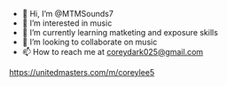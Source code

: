 - 👋 Hi, I’m @MTMSounds7
- 👀 I’m interested in music 
- 🌱 I’m currently learning matketing and exposure skills
- 💞️ I’m looking to collaborate on music
- 📫 How to reach me at coreydark025@gmail.com

<!---
MTMSounds7/MTMSounds7 is a ✨ special ✨ repository because its `README.md` (this file) appears on your GitHub profile.
You can click the Preview link to take a look at your changes.
---> 
https://unitedmasters.com/m/coreylee5
